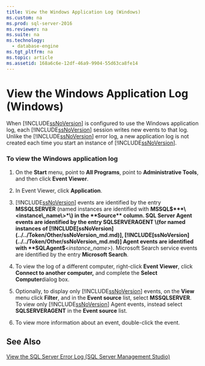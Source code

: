 ```yaml
---
title: View the Windows Application Log (Windows)
ms.custom: na
ms.prod: sql-server-2016
ms.reviewer: na
ms.suite: na
ms.technology: 
  - database-engine
ms.tgt_pltfrm: na
ms.topic: article
ms.assetid: 168a6c6e-12df-46a9-9904-55d63ca8fe14
---
```

# View the Windows Application Log (Windows)
  When [!INCLUDE[ssNoVersion](../../Token/Other/ssNoVersion_md.md)] is configured to use the Windows application log, each [!INCLUDE[ssNoVersion](../../Token/Other/ssNoVersion_md.md)] session writes new events to that log. Unlike the [!INCLUDE[ssNoVersion](../../Token/Other/ssNoVersion_md.md)] error log, a new application log is not created each time you start an instance of [!INCLUDE[ssNoVersion](../../Token/Other/ssNoVersion_md.md)].  
  
### To view the Windows application log  
  
1.  On the **Start** menu, point to **All Programs**, point to **Administrative Tools**, and then click **Event Viewer**.  
  
2.  In Event Viewer, click **Application**.  
  
3.  [!INCLUDE[ssNoVersion](../../Token/Other/ssNoVersion_md.md)] events are identified by the entry **MSSQLSERVER** \(named instances are identified with **MSSQL$***\<instance\_name\>*\) in the **Source** column. SQL Server Agent events are identified by the entry SQLSERVERAGENT \(for named instances of [!INCLUDE[ssNoVersion](../../Token/Other/ssNoVersion_md.md)], [!INCLUDE[ssNoVersion](../../Token/Other/ssNoVersion_md.md)] Agent events are identified with **SQLAgent$**\<*instance\_name*\>\). Microsoft Search service events are identified by the entry **Microsoft Search**.  
  
4.  To view the log of a different computer, right\-click **Event Viewer**, click **Connect to another computer,** and complete the **Select Computer**dialog box.  
  
5.  Optionally, to display only [!INCLUDE[ssNoVersion](../../Token/Other/ssNoVersion_md.md)] events, on the **View** menu click **Filter**, and in the **Event source** list, select **MSSQLSERVER**. To view only [!INCLUDE[ssNoVersion](../../Token/Other/ssNoVersion_md.md)] Agent events, instead select **SQLSERVERAGENT** in the **Event source** list.  
  
6.  To view more information about an event, double\-click the event.  
  
## See Also  
 [View the SQL Server Error Log &#40;SQL Server Management Studio&#41;](../../Topics/TopicNameNotContainA/View-the-SQL-Server-Error-Log--SQL-Server-Management-Studio-.md)  
  
  